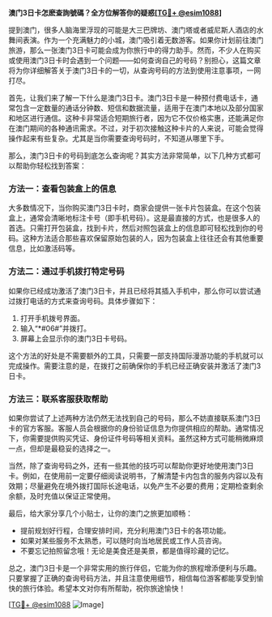 **澳门3日卡怎麽查詢號碼？全方位解答你的疑惑[[TG💪+ @esim1088](https://t.me/s/esim1088)]**

提到澳门，很多人脑海里浮现的可能是大三巴牌坊、澳门塔或者威尼斯人酒店的水舞间表演。作为一个充满魅力的小城，澳门吸引着无数游客。如果你计划前往澳门旅游，那么一张澳门3日卡可能会成为你旅行中的得力助手。然而，不少人在购买或使用澳门3日卡时会遇到一个问题——如何查询自己的号码？别担心，这篇文章将为你详细解答关于澳门3日卡的一切，从查询号码的方法到使用注意事项，一网打尽。

首先，让我们来了解一下什么是澳门3日卡。澳门3日卡是一种预付费电话卡，通常包含一定数量的通话分钟数、短信和数据流量，适用于在澳门本地以及部分国家和地区进行通信。这种卡非常适合短期旅行者，因为它不仅价格实惠，还能满足你在澳门期间的各种通讯需求。不过，对于初次接触这种卡片的人来说，可能会觉得操作起来有些复杂。尤其是当你需要查询号码时，不知道从哪里下手。

那么，澳门3日卡的号码到底怎么查询呢？其实方法非常简单，以下几种方式都可以帮助你轻松找到答案：

### 方法一：查看包装盒上的信息

大多数情况下，当你购买澳门3日卡时，商家会提供一张卡片包装盒。在这个包装盒上，通常会清晰地标注卡号（即手机号码）。这是最直接的方式，也是很多人的首选。只需打开包装盒，找到卡片，然后对照包装盒上的信息即可轻松找到你的号码。这种方法适合那些喜欢保留原始包装的人，因为包装盒上往往还会有其他重要信息，比如激活码等。

### 方法二：通过手机拨打特定号码

如果你已经成功激活了澳门3日卡，并且已经将其插入手机中，那么你可以尝试通过拨打电话的方式来查询号码。具体步骤如下：
1. 打开手机拨号界面。
2. 输入“*#06#”并拨打。
3. 屏幕上会显示你的澳门3日卡号码。

这个方法的好处是不需要额外的工具，只需要一部支持国际漫游功能的手机就可以完成操作。需要注意的是，在拨打之前确保你的手机已经正确安装并激活了澳门3日卡。

### 方法三：联系客服获取帮助

如果你尝试了上述两种方法仍然无法找到自己的号码，那么不妨直接联系澳门3日卡的官方客服。客服人员会根据你的身份验证信息为你提供相应的帮助。通常情况下，你需要提供购买凭证、身份证件号码等相关资料。虽然这种方式可能稍微麻烦一点，但却是最稳妥的选择之一。

当然，除了查询号码之外，还有一些其他的技巧可以帮助你更好地使用澳门3日卡。例如，在使用前一定要仔细阅读说明书，了解清楚卡内包含的服务内容以及有效期；尽量避免在境外拨打国际长途电话，以免产生不必要的费用；定期检查剩余余额，及时充值以保证正常使用。

最后，给大家分享几个小贴士，让你的澳门之旅更加顺畅：
- 提前规划好行程，合理安排时间，充分利用澳门3日卡的各项功能。
- 如果对某些服务不太熟悉，可以随时向当地居民或工作人员咨询。
- 不要忘记拍照留念哦！无论是美食还是美景，都是值得珍藏的记忆。

总之，澳门3日卡是一个非常实用的旅行伴侣，它能为你的旅程增添便利与乐趣。只要掌握了正确的查询号码方法，并且注意使用细节，相信每位游客都能享受到愉快的旅行体验。希望本文对你有所帮助，祝你旅途愉快！

[[TG💪+ @esim1088](https://t.me/s/esim1088) ![Image](https://i.postimg.cc/4NQfJmqS/Snipaste-2025-05-13-00-14-12.png)]